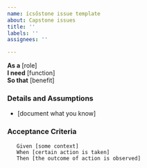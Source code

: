 ```yaml
---
name: ícsőstone issue template
about: Capstone issues
title: ''
labels: ''
assignees: ''

---
```


**As a** [role]  
**I need** [function]  
**So that** [benefit]  
	      
### Details and Assumptions
   * [document what you know]      
	
### Acceptance Criteria     
``` gherkin 
   Given [some context]
   When [certain action is taken]
   Then [the outcome of action is observed]
```
